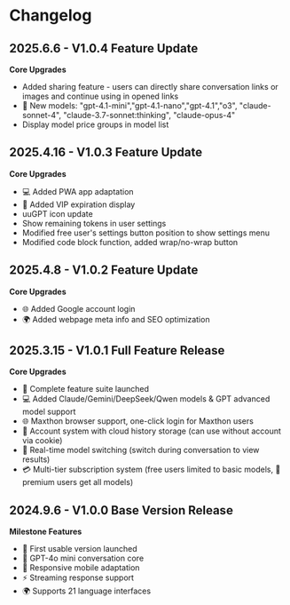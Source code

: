 # Changelog
## 2025.6.6 - V1.0.4 Feature Update
**Core Upgrades**
- Added sharing feature - users can directly share conversation links or images and continue using in opened links
- 🌟 New models: "gpt-4.1-mini","gpt-4.1-nano","gpt-4.1","o3", "claude-sonnet-4", "claude-3.7-sonnet:thinking", "claude-opus-4"
- Display model price groups in model list

## 2025.4.16 - V1.0.3 Feature Update
**Core Upgrades**
- 💻 Added PWA app adaptation
- 🔐 Added VIP expiration display
- uuGPT icon update
- Show remaining tokens in user settings
- Modified free user's settings button position to show settings menu
- Modified code block function, added wrap/no-wrap button

## 2025.4.8 - V1.0.2 Feature Update
**Core Upgrades**
- 🌐 Added Google account login
- 🌍 Added webpage meta info and SEO optimization

## 2025.3.15 - V1.0.1 Full Feature Release
**Core Upgrades**
- 🌟 Complete feature suite launched
- 💻 Added Claude/Gemini/DeepSeek/Qwen models & GPT advanced model support
- 🌐 Maxthon browser support, one-click login for Maxthon users
- 🔐 Account system with cloud history storage (can use without account via cookie)
- 🔄 Real-time model switching (switch during conversation to view results)
- 💳 Multi-tier subscription system (free users limited to basic models, 🎁 premium users get all models)

## 2024.9.6 - V1.0.0 Base Version Release
**Milestone Features**
- 🚢 First usable version launched
- 💬 GPT-4o mini conversation core
- 📱 Responsive mobile adaptation
- ⚡ Streaming response support
- 🌍 Supports 21 language interfaces